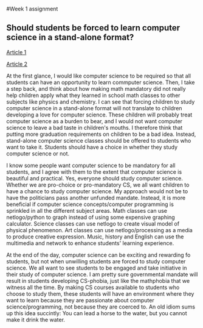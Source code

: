 #Week 1 assignment

## Should students be forced to learn computer science in a stand-alone format?

[Article 1](https://www.quora.com/Should-Computer-Science-be-a-mandatory-part-of-a-high-school-curriculum)

[Article 2](https://www.forbes.com/sites/quora/2017/04/11/should-computer-science-be-a-mandatory-class-in-u-s-high-schools/?sh=34978ef61e9f)

At the first glance, I would like computer science to be required so that all students can have an opportunity to learn commputer science.
Then, I take a step back, and think about how making math mandatory did not really help children apply what they learned in school math classes
to other subjects like physics and chemistry. I can see that forcing children to study computer science in a stand-alone format will not
translate to children developing a love for computer science. These children will probably treat computer science as a burden to bear, and I
would not want computer science to leave a bad taste in children's mouths. I therefore think that putting more graduation requirements on children
to be a bad idea. Instead, stand-alone computer science classes should be offered to students who want to take it. Students should have a choice
in whether they study computer science or not.

I know some people want computer science to be mandatory for all students, and I agree with them to the extent that computer science is
beautiful and practical. Yes, everyone should study computer science. Whether we are pro-choice or pro-mandatory CS,
we all want children to have a chance to study computer science. My approach would not be to have the
politicians pass another unfunded mandate. Instead, it is more beneficial if computer science concepts/computer programming is
sprinkled in all the different subject areas. Math classes can use netlogo/python to graph instead of using some expensive graphing
calculator. Science classes can use netlogo to create visual model of physical phenomenon. Art classes can use netlogo/processing
as a media to produce creative expression. Music, history and English can use the multimedia and network to enhance students' learning experience.

At the end of the day, computer science can be exciting and rewarding fo students, but not when unwilling students are forced to study
computer science.
We all want to see students to be engaged and take initiative in their study of computer science. I am pretty sure governmental mandate
will result in students developing CS-phobia, just like the mathphobia that we witness all the time. By making CS courses available to
students who choose to study them, these students will have an environment where they want to learn because they are passionate
about computer science/programming, not because they are coerced to. An old idiom sums up this idea succintly:
You can lead a horse to the water, but you cannot make it drink the water.
